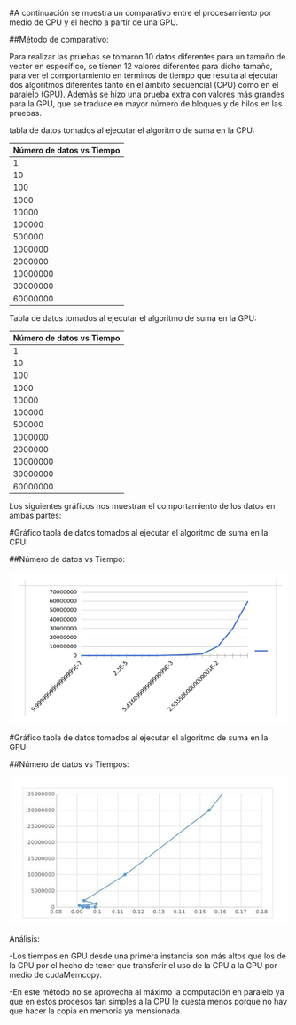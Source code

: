 #A continuación se muestra un comparativo entre el procesamiento por medio de CPU y el hecho a partir de una GPU.

##Método de comparativo:

Para realizar las pruebas se tomaron 10 datos diferentes para un tamaño de vector en específico, se tienen 12 valores diferentes para dicho tamaño, para ver el comportamiento en términos de tiempo que resulta al ejecutar dos algoritmos diferentes tanto en el ámbito secuencial (CPU) como en el paralelo (GPU).
Además se hizo una prueba extra con valores más grandes para la GPU, que se traduce en mayor número de bloques y de hilos en las pruebas.

tabla de datos tomados al ejecutar el algoritmo de suma en la CPU:


|       Número de datos vs Tiempo        |
|---------------------|
|1           |0,000001|
|10          |0,000001|
|100         |0,000003|
|1000        |0,000023|
|10000       |0,000088|
|100000      |0,000919|
|500000      |0,005417|
|1000000     |0,013998|
|2000000     |0,017278 |
|10000000    |0,025555|
|30000000    |0,07598|
|60000000    |0,155498|


Tabla de datos tomados al ejecutar el algoritmo de suma en la GPU:




|       Número de datos vs Tiempo        |
|---------------------|
|1           |0,092663|
|10          |0,094731|
|100         |0,098808|
|1000        |0,095708|
|10000       |0,093072|
|100000      |0,095302|
|500000      |0,091146|
|1000000     |0,099437|
|2000000     |0,093488|
|10000000    |0,113389|
|30000000    |0,154458|
|60000000    |0,192637|



Los siguientes gráficos nos muestran el comportamiento de los datos en ambas partes:

#Gráfico tabla de datos tomados al ejecutar el algoritmo de suma en la CPU:

##Número de datos vs Tiempo:



![alt tag](GCPU.png)

#Gráfico tabla de datos tomados al ejecutar el algoritmo de suma en la GPU:

##Número de datos vs Tiempos:

![alt tag](GGPU.jpg)

Análisis:

-Los tiempos en GPU desde una primera instancia son más altos que los de la CPU por el hecho de tener que transferir el uso de la CPU a la GPU por medio de cudaMemcopy.

-En este método no se aprovecha al máximo la computación en paralelo ya que en estos procesos tan simples a la CPU le cuesta menos porque no hay que hacer la copia en memoria ya mensionada.
